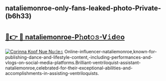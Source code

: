 ## nataliemonroe-only-fans​-leaked-photo​-Private-(b6h33)


# <h2><a href="https://mediaupload.pro?title=nataliemonroe&ref=git">🔗👉 🔴 nataliemonroe-P𝚑ot𝚘𝚜-V𝚒d𝚎o</a></h2>

[![Corinna Kopf Nue Nu𝚍e𝚜](https://i.imgur.com/0qMVB7G.gif)](https://mediaupload.pro?title=nataliemonroe&ref=git)
Online-influencer-nataliemonroe,known-for-publishing-dance-and-lifestyle-content,-including-performances-and-vlogs-on-social-media-platforms.Brilliant-ventriloquist-assistant-nataliemonroe,celebrated-for-their-exceptional-abilities-and-accomplishments-in-assisting-ventriloquists.  